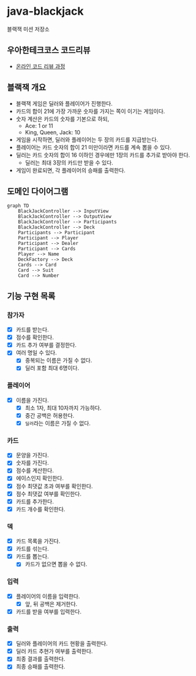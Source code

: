 # java-blackjack

블랙잭 미션 저장소

## 우아한테크코스 코드리뷰

- [온라인 코드 리뷰 과정](https://github.com/woowacourse/woowacourse-docs/blob/master/maincourse/README.md)

## 블랙잭 개요

- 블랙잭 게임은 딜러와 플레이어가 진행한다.
- 카드의 합이 21에 가장 가까운 숫자를 가지는 쪽이 이기는 게임이다.
- 숫자 계산은 카드의 숫자를 기본으로 하되,
  - Ace: 1 or 11
  - King, Queen, Jack: 10
- 게임을 시작하면, 딜러와 플레이어는 두 장의 카드를 지급받는다.
- 플레이어는 카드 숫자의 합이 21 미만이라면 카드를 계속 뽑을 수 있다.
- 딜러는 카드 숫자의 합이 16 이하인 경우에만 1장의 카드를 추가로 받아야 한다.
  - 딜러는 최대 3장의 카드만 받을 수 있다.
- 게임이 완료되면, 각 플레이어의 승패를 출력한다.

## 도메인 다이어그램

```mermaid
graph TD
    BlackJackController --> InputView
    BlackJackController --> OutputView
    BlackJackController --> Participants
    BlackJackController --> Deck
    Participants --> Participant
    Participant --> Player
    Participant --> Dealer
    Participant --> Cards
    Player --> Name
    DeckFactory --> Deck
    Cards --> Card
    Card --> Suit
    Card --> Number
```

## 기능 구현 목록

### 참가자

- [x] 카드를 받는다.
- [x] 점수를 확인한다.
- [x] 카드 추가 여부를 결정한다.
- [x] 여러 명일 수 있다.
  - [x] 중복되는 이름은 가질 수 없다.
  - [x] 딜러 포함 최대 6명이다.

### 플레이어

- [x] 이름을 가진다.
  - [x] 최소 1자, 최대 10자까지 가능하다.
  - [x] 중간 공백은 허용한다.
  - [x] `딜러`라는 이름은 가질 수 없다.

### 카드

- [x] 문양을 가진다.
- [x] 숫자를 가진다.
- [x] 점수를 계산한다.
- [x] 에이스인지 확인한다.
- [x] 점수 최댓값 초과 여부를 확인한다.
- [x] 점수 최댓값 여부를 확인한다.
- [x] 카드를 추가한다.
- [x] 카드 개수를 확인한다.

### 덱

- [x] 카드 목록을 가진다.
- [x] 카드를 섞는다.
- [x] 카드를 뽑는다.
  - [x] 카드가 없으면 뽑을 수 없다.

### 입력

- [x] 플레이어의 이름을 입력한다.
  - [x] 앞, 뒤 공백은 제거한다.
- [x] 카드를 받을 여부를 입력한다.

### 출력

- [x] 딜러와 플레이어의 카드 현황을 출력한다.
- [x] 딜러 카드 추현가 여부를 출력한다.
- [x] 최종 결과를 출력한다.
- [x] 최종 승패를 출력한다.
